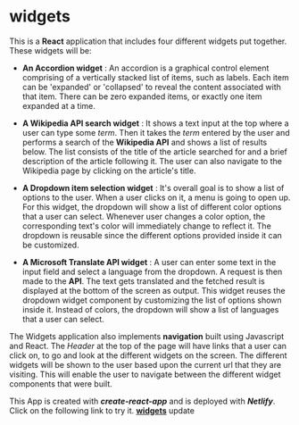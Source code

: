 # widgets

This is a **React** application that includes four different widgets put together. These widgets will be:

- **An Accordion widget** : An accordion is a graphical control element comprising of a vertically stacked list of items, such as labels. Each item can be 'expanded' or 'collapsed' to reveal the content associated with that item. There can be zero expanded items, or exactly one item expanded at a time.

- **A Wikipedia API search widget** : It shows a text input at the top where a user can type some *term*. Then it takes the *term* entered by the user and performs a search of the **Wikipedia API** and shows a list of results below. The list consists of the title of the article searched for and a brief description of the article following it. The user can also navigate to the Wikipedia page by clicking on the article's title. 

- **A Dropdown item selection widget** : It's overall goal is to show a list of options to the user. When a user clicks on it, a menu is going to open up. For this widget, the dropdown will show a list of different color options that a user can select. Whenever user changes a color option, the corresponding text's color will immediately change to reflect it. The dropdown is reusable since the different options provided inside it can be customized. 

- **A Microsoft Translate API widget** : A user can enter some text in the input field and select a language from the dropdown. A request is then made to the **API**. The text gets translated and the fetched result is displayed at the bottom of the screen as output. This widget reuses the dropdown widget component by customizing the list of options shown inside it. Instead of colors, the dropdown will show a list of languages that a user can select.

The Widgets application also implements **navigation** built using Javascript and React. The *Header* at the top of the page will have links that a user can click on, to go and look at the different widgets on the screen. The different widgets will be shown to the user based upon the current url that they are visiting. This will enable the user to navigate between the different widget components that were built. 

This App is created with ***create-react-app*** and is deployed with ***Netlify***. Click on the following link to try it. **[widgets](https://stupefied-hodgkin-a3c4e3.netlify.app/)** update
